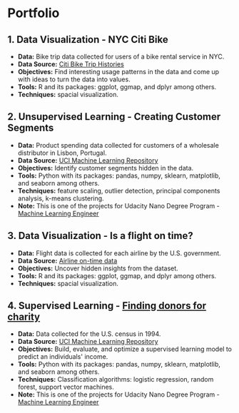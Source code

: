 # Portfolio

## 1. Data Visualization - NYC Citi Bike
- **Data:** Bike trip data collected for users of a bike rental service in NYC.
- **Data Source:**  [Citi Bike Trip Histories](https://www.citibikenyc.com/system-data)
- **Objectives:** Find interesting usage patterns in the data and come up with ideas to turn the data into values.
- **Tools:** R and its packages: ggplot, ggmap, and dplyr among others.
- **Techniques:** spacial visualization.

## 2. Unsupervised Learning - Creating Customer Segments
- **Data:**  Product spending data collected for customers of a wholesale distributor in Lisbon, Portugal.
- **Data Source:**  [UCI Machine Learning Repository](https://archive.ics.uci.edu/ml/datasets/Wholesale+customers)
- **Objectives:**  Identify customer segments hidden in the data. 
- **Tools:**  Python with its packages: pandas, numpy, sklearn, matplotlib, and seaborn among others.
- **Techniques:**  feature scaling, outlier detection, principal components analysis, k-means clustering.
- **Note:** This is one of the projects for Udacity Nano Degree Program - [Machine Learning Engineer](https://www.udacity.com/nanodegree)

## 3. Data Visualization - Is a flight on time?
- **Data:** Flight data is collected for each airline by the U.S. government.
- **Data Source:**  [Airline on-time data](https://transtats.bts.gov/DL_SelectFields.asp?Table_ID=236&DB_Short_Name=On-Time)
- **Objectives:** Uncover hidden insights from the dataset.
- **Tools:** R and its packages: ggplot, ggmap, and dplyr among others.
- **Techniques:** spacial visualization.

## 4. Supervised Learning - [Finding donors for charity](https://github.com/K-AlfredIwasaki/Portfolio/tree/master/finding_donors)
- **Data:** Data collected for the U.S. census in 1994.
- **Data Source:**  [UCI Machine Learning Repository](https://archive.ics.uci.edu/ml/datasets/Census+Income)
- **Objectives:** Build, evaluate, and optimize a supervised learning model to predict an individuals' income.
- **Tools:** Python with its packages: pandas, numpy, sklearn, matplotlib, and seaborn among others.
- **Techniques:** Classification algorithms: logistic regression, random forest, support vector machines.
- **Note:** This is one of the projects for Udacity Nano Degree Program - [Machine Learning Engineer](https://www.udacity.com/nanodegree)

